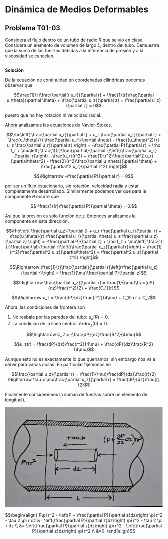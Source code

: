 # Dinámica de Medios Deformables
## Problema T01-03

Considera el flujo dentro de un tubo de radio $`R`$ que se vio en clase.
Considera un elemento de volumen de largo $`L`$, dentro del tubo.
Demuestra que la suma de las fuerzas debidas a la diferencia de presión
y a la viscosidad se cancelan.

---

**Solución**

De la ecuación de continuidad en coordenadas cilíndricas podemos observar que

```math
\frac{1}{r}\frac{\partial(r u_r)}{\partial r} +
\frac{1}{r}\frac{\partial u_\theta}{\partial \theta} +
\frac{\partial u_z}{\partial z}
=
\frac{\partial u_z}{\partial z}
=
0
```

puesto que no hay rotación ni velocidad radial.

Ahora analizamos las ecuaciones de Navier-Stokes.

```math
\rho\left(
\frac{\partial u_r}{\partial t} +
u_r \frac{\partial u_r}{\partial r} +
\frac{u_\theta}{r} \frac{\partial u_r}{\partial \theta} - \frac{{u_\theta}^2}{r}
u_z \frac{\partial u_r}{\partial z}
\right)
=
-\frac{\partial P}{\partial r} + \rho f_r + \mu\left[
\frac{1}{r}\frac{\partial}{\partial r}\left(r\frac{\partial u_r}{\partial r}\right) -
\frac{u_r}{r^2} +
\frac{1}{r^2}\frac{\partial^2 u_r}{\partial\theta^2} -
\frac{2}{r^2}\frac{\partial u_\theta}{\partial \theta} +
\frac{\partial^2 u_r}{\partial z^2}
\right]
```

```math
\Rightarrow
-\frac{\partial P}{\partial r} = 0
```

por ser un flujo estacionario, sin rotación, velocidad radia y estar completamente
desarrollado. Similarmente podemos ver que para la componente $`\theta`$ ocurre que

```math
-\frac{1}{r}\frac{\partial P}{\partial \theta} = 0.
```

Así que la presión es solo función de $`z`$. Entonces analizamos la componente en
esta dirección.

```math
\rho\left(
\frac{\partial u_z}{\partial t} +
u_r \frac{\partial u_r}{\partial r} +
\frac{u_\theta}{r} \frac{\partial u_r}{\partial \theta}
u_z \frac{\partial u_z}{\partial z}
\right)
=
-\frac{\partial P}{\partial z} + \rho f_z + \mu\left[
\frac{1}{r}\frac{\partial}{\partial r}\left(r\frac{\partial u_z}{\partial r}\right) +
\frac{1}{r^2}\frac{\partial^2 u_z}{\partial\theta^2} +
\frac{\partial^2 u_z}{\partial z^2}
\right]
```

```math
\Rightarrow
\frac{1}{r}\frac{\partial}{\partial r}\left(r\frac{\partial u_z}{\partial r}\right)
=
\frac{1}{\mu}\frac{\partial P}{\partial z}
```

```math
\Rightarrow
\frac{\partial u_z}{\partial r}
=
\frac{1}{r\mu}\frac{dP}{dz}\frac{r^2}{2} + \frac{C_1}{r}
```

```math
\Rightarrow
u_z
=
\frac{dP}{dz}\frac{r^2}{4\mu} + C_1\ln r + C_2
```

Ahora, las condiciones de frontera son

1. No resbala por las paredes del tubo: $`u_z(R) = 0`$.
2. La condición de la línea central: $`\partial/\partial r u_z(0) = 0`$.

```math
\Rightarrow
C_2 = -\frac{dP}{dz}\frac{R^2}{4\mu}
```

```math
u_z(r) = \frac{dP}{dz}\frac{r^2}{4\mu} + \frac{dP}{dz}\frac{R^2}{4\mu}
```

Aunque esto no es exactamente lo que queríamos; sin embargo nos va a servir para varias
cosas. En particular fijémonos en

```math
\frac{\partial u_z}{\partial r} = \frac{1}{\mu}\frac{dP}{dz}\frac{r}{2}
\Rightarrow
\tau = \mu\frac{\partial u_z}{\partial r} = \frac{dP}{dz}\frac{r}{2}
```

Finalmente consideremos la suman de fuerzas sobre un elemento de longitud $`L`$

![figura-01](./t01-03-fig.jpeg)

```math
\begin{align}
P\pi r^2 -
\left(P + \frac{\partial P}{\partial z}dz\right) \pi r^2 -
\tau 2 \pi r dz
&= 
\left(\frac{\partial P}{\partial z}dz\right) \pi r^2 -
\tau 2 \pi r dz \\
&= 
\left(\frac{\partial P}{\partial z}dz\right) \pi r^2 -
\left(\frac{\partial P}{\partial z}dz\right) \pi r^2 \\
&=0.
\end{align}
```
